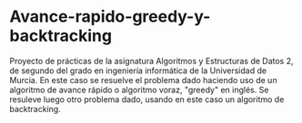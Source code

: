 # Avance-rapido-greedy-y-backtracking
Proyecto de prácticas de la asignatura Algoritmos y Estructuras de Datos 2, de segundo del grado en ingeniería informática de la Universidad de Murcia. En este caso se resuelve el problema dado haciendo uso de un algoritmo de avance rápido o algoritmo voraz, "greedy" en inglés. Se resuleve luego otro problema dado, usando en este caso un algoritmo de backtracking.
